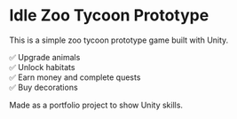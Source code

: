 # Idle Zoo Tycoon Prototype

This is a simple zoo tycoon prototype game built with Unity.

✅ Upgrade animals  
✅ Unlock habitats  
✅ Earn money and complete quests  
✅ Buy decorations

Made as a portfolio project to show Unity skills.
